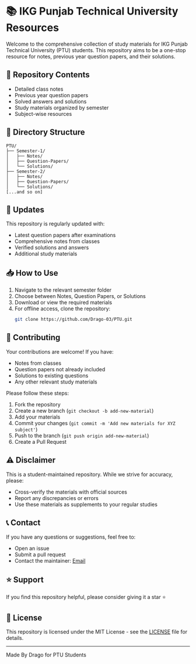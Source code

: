 # 📚 IKG Punjab Technical University Resources

Welcome to the comprehensive collection of study materials for IKG Punjab Technical University (PTU) students. This repository aims to be a one-stop resource for notes, previous year question papers, and their solutions.

## 📑 Repository Contents

- Detailed class notes
- Previous year question papers
- Solved answers and solutions
- Study materials organized by semester
- Subject-wise resources

## 📁 Directory Structure

```
PTU/
├── Semester-1/
│   ├── Notes/
│   ├── Question-Papers/
│   └── Solutions/
├── Semester-2/
│   ├── Notes/
│   ├── Question-Papers/
│   └── Solutions/
[...and so on]
```

## 🔄 Updates

This repository is regularly updated with:
- Latest question papers after examinations
- Comprehensive notes from classes
- Verified solutions and answers
- Additional study materials

## 📥 How to Use

1. Navigate to the relevant semester folder
2. Choose between Notes, Question Papers, or Solutions
3. Download or view the required materials
4. For offline access, clone the repository:
   ```bash
   git clone https://github.com/Drago-03/PTU.git
   ```

## 🤝 Contributing

Your contributions are welcome! If you have:
- Notes from classes
- Question papers not already included
- Solutions to existing questions
- Any other relevant study materials

Please follow these steps:
1. Fork the repository
2. Create a new branch (`git checkout -b add-new-material`)
3. Add your materials
4. Commit your changes (`git commit -m 'Add new materials for XYZ subject'`)
5. Push to the branch (`git push origin add-new-material`)
6. Create a Pull Request

## ⚠️ Disclaimer

This is a student-maintained repository. While we strive for accuracy, please:
- Cross-verify the materials with official sources
- Report any discrepancies or errors
- Use these materials as supplements to your regular studies

## 📞 Contact

If you have any questions or suggestions, feel free to:
- Open an issue
- Submit a pull request
- Contact the maintainer: [Email](mantejarora@gmail.com)

## ⭐ Support

If you find this repository helpful, please consider giving it a star ⭐

## 📜 License

This repository is licensed under the MIT License - see the [LICENSE](LICENSE) file for details.

---
Made By Drago for PTU Students

